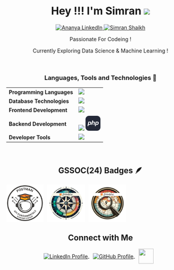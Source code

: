 <h1 align="center"> Hey !!! I'm Simran <img src="https://media.giphy.com/media/hvRJCLFzcasrR4ia7z/giphy.gif" width="25px"></h1>
<p align="center"> 
  <a href="https://www.linkedin.com/in/simran-shaikh-39207a23b/"> 
    <img src="https://img.shields.io/badge/linkedin-%230077B5.svg?&style=for-the-badge&logo=linkedin&logoColor=white" alt="Ananya LinkedIn" height='20' width='90'/>
  </a>
  <a href="https://github.com/SimranShaikh20"> 
    <img src="https://img.shields.io/static/v1?message=GitHub&style=for-the-badge&logo=github&&logoColor=white&label=%20" alt="Simran Shaikh" height='20' width='80'/>  
  </a>
</p>

<div align="center" width="50%">
  <p> Passionate For Codeing ! </p>
  <p>Currently Exploring Data Science & Machine Learning !</p>



<br>
<h3> Languages, Tools and Technologies 🚀 </h3>
<table>
    <tr>
    <td><strong>Programming Languages</strong></td>
    <td><img height=40 src = "https://skillicons.dev/icons?i=cpp,c,java,python&theme=dark"></td>
</tr>
<tr>
    <td><strong>Database Technologies</strong></td>
    <td><img height=40 src = "https://skillicons.dev/icons?i=mysql&theme=dark"></td>
</tr>
<tr>
    <td><strong>Frontend Development</strong></td>
    <td><img height=40 src = "https://skillicons.dev/icons?i=html,css,js" ></td>
  
</tr>
<tr>
    <td><strong>Backend Development</strong></td>
    <td><img height=40 src = "https://skillicons.dev/icons?i=nodejs&theme=dark">
     <img height=40 src="https://github.com/tandpfun/skill-icons/blob/main/icons/PHP-Dark.svg">
    </td>
</tr>

<!-- <tr>
    <td><strong>Data Visualiazation </strong></td>
    <td><img height=40 width =40 src = "C:\Users\Admin\Desktop\Project1\SimranShaikh20\Simran_main\images.jpeg"></td>
</tr> -->

<tr>
    <td><strong>Developer Tools</strong></td>
    <td><img height=40 src = "https://skillicons.dev/icons?i=git,github&theme=dark"></td>
</tr>

</table>
<br>

## GSSOC(24) Badges 🪶
<div style='display:flex; align-items:center; gap: 10px;' align='center'>
<img src="https://raw.githubusercontent.com/girlscript/gssoc-website-new/main/public/badges/postman.png" width="100px" height="100px" />
  <img src="https://github.com/girlscript/gssoc-website-new/blob/main/public/badges/1.png" width="100px" height="100px" />
  <img src="https://github.com/girlscript/gssoc-website-new/blob/main/public/badges/2.png" width="100px" height="100px" />
<!--   <img src="https://github.com/girlscript/gssoc-website-new/blob/main/public/badges/3.png" width="100px" height="100px" />
  <img src="https://github.com/girlscript/gssoc-website-new/blob/main/public/badges/4.png" width="100px" height="100px" />
  <img src="https://github.com/girlscript/gssoc-website-new/blob/main/public/badges/5.png" width="100px" height="100px" />
  <img src="https://github.com/girlscript/gssoc-website-new/blob/main/public/badges/6.png" width="100px" height="100px" />
  <img src="https://github.com/girlscript/gssoc-website-new/blob/main/public/badges/7.png" width="100px" height="100px" />
  <img src="https://github.com/girlscript/gssoc-website-new/blob/main/public/badges/8.png" width="100px" height="100px" /> -->
</div>



<!-- Connect with Me Section -->
<h2 align="center">Connect with Me</h2>

<a href="https://www.linkedin.com/in/simran-shaikh-39207a23b/" target="_blank" style="margin-right: 10px;">
  <img align="center" src="https://raw.githubusercontent.com/rahuldkjain/github-profile-readme-generator/master/src/images/icons/Social/linked-in-alt.svg" alt="LinkedIn Profile" height="40" width="40" />
</a>

<a href="https://github.com/SimranShaikh20" target="_blank" style="margin-right: 10px;">
  <img align="center" src="https://github.githubassets.com/images/modules/logos_page/GitHub-Mark.png" alt="GitHub Profile" height="40" width="40" />
</a>

<a href="https://www.cloudskillsboost.google/public_profiles/647c32b6-a2fb-4655-a789-0128defd092f" target="_blank" style="margin-right: 10px;"> 
  <img align="center" src="https://www.vectorlogo.zone/logos/google_cloud/google_cloud-icon.svg"  height="40" width="40" />  
</a>
<br>
<br>


